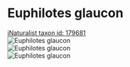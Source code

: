 
Euphilotes glaucon
==================
  
[iNaturalist taxon id: 179681](https://www.inaturalist.org/taxa/179681)  
![Euphilotes glaucon](https://inaturalist-open-data.s3.amazonaws.com/photos/141380967/medium.jpeg)  
![Euphilotes glaucon](https://inaturalist-open-data.s3.amazonaws.com/photos/141380895/medium.jpeg)  
![Euphilotes glaucon](https://inaturalist-open-data.s3.amazonaws.com/photos/141380887/medium.jpeg)
